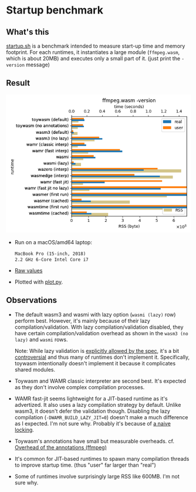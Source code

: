# Startup benchmark

## What's this

[startup.sh](./startup.sh) is a benchmark intended to measure
start-up time and memory footprint.
For each runtimes, it instantiates a large module (`ffmpeg.wasm`,
which is about 20MB) and executes only a small part of it. (just
print the `-version` message)

## Result

![Result](./startup.png)

* Run on a macOS/amd64 laptop:

  ```
  MacBook Pro (15-inch, 2018)
  2.2 GHz 6-Core Intel Core i7
  ```

* [Raw values](./startup.txt)

* Plotted with [plot.py](./plot.py).

## Observations

* The default wasm3 and wasmi with lazy option (`wasmi (lazy)` row) perform
  best. However, it's mainly because of their lazy compilation/validation.
  With lazy compilation/validation disabled, they have certain
  compilation/validation overhead as shown in the `wasm3 (no lazy)` and
  `wasmi` rows.

  Note: While lazy validation is
  [explicitly allowed by the spec](https://webassembly.github.io/spec/core/appendix/implementation.html#validation),
  it's a bit [controversial](https://github.com/WebAssembly/design/issues/1464)
  and thus many of runtimes don't implement it.
  Specifically, toywasm intentionally doesn't implement it because it
  complicates shared modules.

* Toywasm and WAMR classic interpreter are second best.
  It's expected as they don't involve complex compilation processes.

* WAMR fast-jit seems lightweight for a JIT-based runtime as it's
  advertized.
  It also uses a lazy compilation strategy by default.
  Unlike wasm3, it doesn't defer the validation though. Disabling
  the lazy compilation (`-DWAMR_BUILD_LAZY_JIT=0`) doesn't make a much
  difference as I expected. I'm not sure why.
  Probably it's because of [a naive locking](https://github.com/bytecodealliance/wasm-micro-runtime/issues/2499).

* Toywasm's annotations have small but measurable overheads.
  cf. [Overhead of the annotations (ffmpeg)](../doc/annotations.md#ffmpeg)

* It's common for JIT-based runtimes to spawn many compilation threads
  to improve startup time. (thus "user" far larger than "real")

* Some of runtimes involve surprisingly large RSS like 600MB.
  I'm not sure why.
